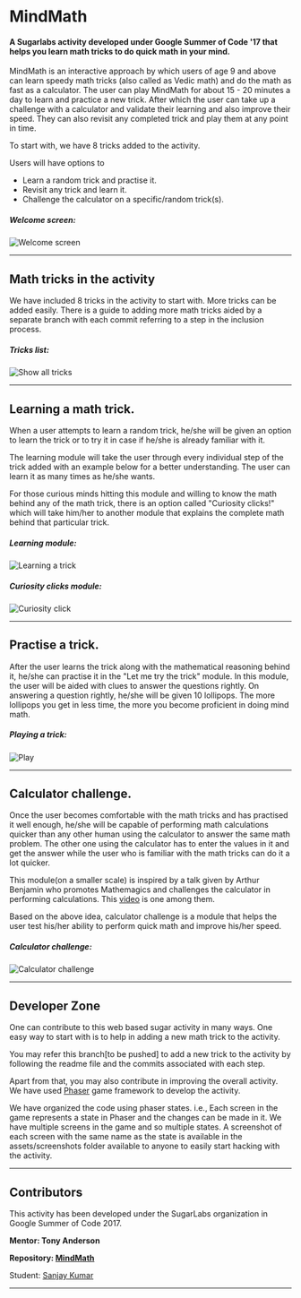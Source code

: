 # MindMath


#### A Sugarlabs activity developed under Google Summer of Code '17 that helps you learn math tricks to do quick math in your mind.

MindMath is an interactive approach by which users of age 9 and above can learn speedy math tricks (also called as Vedic math) and do the math as fast as a calculator. The user can play MindMath for about 15 - 20 minutes a day to learn and practice a new trick. After which the user can take up a challenge with a calculator and validate their learning and also improve their speed. They can also revisit any completed trick and play them at any point in time.

To start with, we have 8 tricks added to the activity.

Users will have options to 
* Learn a random trick and practise it.
* Revisit any trick and learn it.
* Challenge the calculator on a specific/random trick(s).

##### Welcome screen:

![Welcome screen](https://github.com/SanjayKumarr/MindMath/blob/master/assets/screenshots/Menu.png)

***

## Math tricks in the activity

We have included 8 tricks in the activity to start with. More tricks can be added easily. There is a guide to adding more math tricks aided by a separate branch with each commit referring to a step in the inclusion process.

##### Tricks list:

![Show all tricks](https://github.com/SanjayKumarr/MindMath/blob/master/assets/screenshots/TricksList.png)

***

## Learning a math trick.

When a user attempts to learn a random trick, he/she will be given an option to learn the trick or to try it in case if he/she is already familiar with it. 

The learning module will take the user through every individual step of the trick added with an example below for a better understanding. The user can learn it as many times as he/she wants.

For those curious minds hitting this module and willing to know the math behind any of the math trick, there is an option called "Curiosity clicks!" which will take him/her to another module that explains the complete math behind that particular trick.

##### Learning module:

![Learning a trick](https://github.com/SanjayKumarr/MindMath/blob/master/assets/screenshots/LearnTrick.png?raw=true)

##### Curiosity clicks module:

![Curiosity click](https://github.com/SanjayKumarr/MindMath/blob/master/assets/screenshots/CuriosityClick.png?raw=true)

***

## Practise a trick.

After the user learns the trick along with the mathematical reasoning behind it, he/she can practise it in the "Let me try the trick" module. In this module, the user will be aided with clues to answer the questions rightly. On answering a question rightly, he/she will be given 10 lollipops. The more lollipops you get in less time, the more you become proficient in doing mind math. 

##### Playing a trick:

![Play](https://github.com/SanjayKumarr/MindMath/blob/master/assets/screenshots/Play.png?raw=true)

***

## Calculator challenge.

Once the user becomes comfortable with the math tricks and has practised it well enough, he/she will be capable of performing math calculations quicker than any other human using the calculator to answer the same math problem. The other one using the calculator has to enter the values in it and get the answer while the user who is familiar with the math tricks can do it a lot quicker.

This module(on a smaller scale) is inspired by a talk given by Arthur Benjamin who promotes Mathemagics and challenges the calculator in performing calculations. This [video](https://www.youtube.com/watch?v=e4PTvXtz4GM&ab_channel=TEDxTalks) is one among them.

Based on the above idea, calculator challenge is a module that helps the user test his/her ability to perform quick math and improve his/her speed.

##### Calculator challenge:

![Calculator challenge](https://github.com/SanjayKumarr/MindMath/blob/master/assets/screenshots/CalcChallenge.png?raw=true)


***

## Developer Zone

One can contribute to this web based sugar activity in many ways. One easy way to start with is to help in adding a new math trick to the activity.

You may refer this branch[to be pushed] to add a new trick to the activity by following the readme file and the commits associated with each step.

Apart from that, you may also contribute in improving the overall activity. We have used [Phaser](https://phaser.io/) game framework to develop the activity.

We have organized the code using phaser states. i.e., Each screen in the game represents a state in Phaser and the changes can be made in it. We have multiple screens in the game and so multiple states. A screenshot of each screen with the same name as the state is available in the assets/screenshots folder available to anyone to easily start hacking with the activity.

***

## Contributors

This activity has been developed under the SugarLabs organization in Google Summer of Code 2017.

**Mentor: Tony Anderson**

**Repository: [MindMath](https://github.com/SanjayKumarr/MindMath/)**

Student: [Sanjay Kumar](https://github.com/SanjayKumarr/)

***











